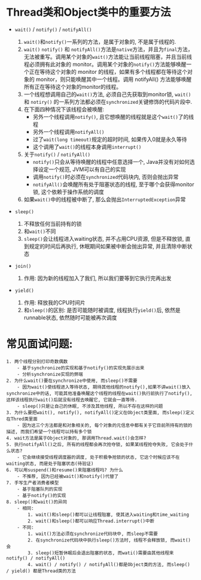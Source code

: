 # Thread类和Object类中的重要方法

- `wait()` / `notify()` / `notifyAll()`
    1. `wait()`和`notify()`一系列的方法，是属于对象的, 不是属于线程的.
    2. `wait()` `notify()` 和 `notifyAll()`方法是`native`方法，并且为`final`方法，无法被重写。调用某个对象的`wait()`方法能让当前线程阻塞，并且当前线程必须拥有此对象的 monitor。调用某个对象的`notify()`方法能够唤醒一个正在等待这个对象的 monitor 的线程，如果有多个线程都在等待这个对象的 monitor，则只能唤醒其中一个线程。调用 notifyAll() 方法能够唤醒所有正在等待这个对象的monitor的线程。
    3. 一个线程想调用自己的`wait()`方法, 必须自己先获取到monitor锁, `wait()` 和 `notiry()` 的一系列方法都必须在`synchronized`关键修饰的代码片段中.
    4. 在下面四种情况下该线程会被唤醒:
        - 另外一个线程调用`notify()`, 且它想唤醒的线程就是这个`wait()`了的线程
        - 另外一个线程调用`notifyAll()`
        - 过了`wait(long timeout)`规定的超时时间, 如果传入0就是永久等待
        - 这个调用了`wait()`的线程本身调用`interrupt()`
    5. 关于`notify()` / `notifyAll()`
        - `notify()`只会从等待唤醒的线程中任意选择一个, Java并没有对如何选择设定一个规范, JVM可以有自己的实现
        - 调用`notify()`时必须在`synchronized`代码块内, 否则会抛出异常
        - `notifyAll()`会唤醒所有处于阻塞状态的线程, 至于哪个会获得monitor锁, 这个依赖于操作系统的调度
    6. 如果`wait()`中的线程被中断了, 那么会抛出`InterruptedException`异常
- `sleep()`
    1. 不释放任何当前持有的锁
    2. 和`wait()`不同
    3. `sleep()`会让线程进入waiting状态, 并不占用CPU资源, 但是不释放锁, 直到规定的时间后再执行, 休眠期间如果被中断会抛出异常, 并且清除中断状态

- `join()`
    1. 作用: 因为新的线程加入了我们, 所以我们要等到它执行完再出发

- `yield()`
    1. 作用: 释放我的CPU时间片
    2. 和`sleep()`的区别: 是否可能随时被调度, 线程执行`yield()`后, 依然是runnable状态, 依然随时可能被再次调度
  

# 常见面试问题:
    1. 两个线程分别打印奇数偶数
        - 基于synchronize的实现和基于notify()的实现先展示出来
        - 分析synchronize实现的弊端
    2. 为什么wait()要在synchronize中使用, 而sleep()不需要
        - 因为wait()使线程进入等待状态, 期待其他线程的notify(),如果不讲wait()放入synchronize中的话, 可能其他准备唤醒这个线程的线程在wait()执行前执行了notify(), 这样该线程执行wait()后就没有线程去唤醒它, 它就会一直等待.
        - sleep()只是让自己的休眠, 不涉及其他线程, 所以不存在这样的问题
    3. 为什么要把wait(), notify(), notifyAll()定义在Object类里面, 而sleep()定义在Thred类里面
        - 因为这三个方法都是和对象相关的, 每个对象的元信息中都有关于它目前所持有的锁的描述, 而我们希望一个线程可以持有多个锁
    4. wait方法是属于Object对象的, 那调用Thread.wait()会怎样?
    5. 执行notifyAll()之后, 所有的线程都会再次抢夺锁, 如果某线程抢夺失败, 它会处于什么状态?
        - 它会继续接受线程调度器的调度, 处于积极争抢锁的状态, 它这个时候应该不在waiting状态, 而是处于阻塞状态(待验证)
    6. 可以用suspend()和resume()来阻塞线程吗? 为什么
        - 不推荐, 因为已经被wait()和notify()代替了
    7. 手写生产者消费者模型
        - 基于阻塞队列的实现
        - 基于notify()的实现
    8. sleep()和wait()的异同
        - 相同:
            1. wait()和sleep()都可以让线程阻塞, 使其进入waiting和time_waiting
            2. wait()和sleep()都可以响应Thread.interrupt()中断
        - 不同:
            1. wait()方法必须在synchronize代码块中, 而sleep不需要
            2. 在synchronize代码块中执行sleep()方法时, 线程不会释放锁, 而wait()会
            3. sleep()短暂休眠后会退出阻塞的状态, 而wati()需要由其他线程来notify() / notifyAll()
            4. wait() / notify() / notifyAll()都是Object类的方法, 而sleep() / yield() 都是Thread类的方法 
  


